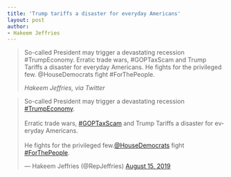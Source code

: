 ```yaml
---
title: 'Trump tariffs a disaster for everyday Americans'
layout: post
author:
- Hakeem Jeffries
---
```


> So-called President may trigger a devastating recession #TrumpEconomy. Erratic trade wars, #GOPTaxScam and Trump Tariffs a disaster for everyday Americans. He fights for the privileged few. @HouseDemocrats fight #ForThePeople.
>
> <cite>Hakeem Jeffries, via Twitter</cite>

<blockquote class="twitter-tweet"><p lang="en" dir="ltr">So-called President may trigger a devastating recession <a href="https://twitter.com/hashtag/TrumpEconomy?src=hash&amp;ref_src=twsrc%5Etfw">#TrumpEconomy</a>.<br><br>Erratic trade wars, <a href="https://twitter.com/hashtag/GOPTaxScam?src=hash&amp;ref_src=twsrc%5Etfw">#GOPTaxScam</a> and Trump Tariffs a disaster for everyday Americans.<br><br>He fights for the privileged few.<a href="https://twitter.com/HouseDemocrats?ref_src=twsrc%5Etfw">@HouseDemocrats</a> fight <a href="https://twitter.com/hashtag/ForThePeople?src=hash&amp;ref_src=twsrc%5Etfw">#ForThePeople</a>.</p>&mdash; Hakeem Jeffries (@RepJeffries) <a href="https://twitter.com/RepJeffries/status/1161981284488482817?ref_src=twsrc%5Etfw">August 15, 2019</a></blockquote> <script async src="https://platform.twitter.com/widgets.js" charset="utf-8"></script>
